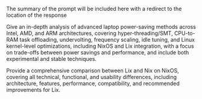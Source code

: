 The summary of the prompt will be included here with a redirect to the location of the response

Give an in-depth analysis of advanced laptop power-saving methods across Intel, AMD, and ARM architectures, covering hyper-threading/SMT, CPU-to-RAM task offloading, undervolting, frequency scaling, idle tuning, and Linux kernel-level optimizations, including NixOS and Lix integration, with a focus on trade-offs between power savings and performance, and include both experimental and stable techniques.

Provide a comprehensive comparison between Lix and Nix on NixOS, covering all technical, functional, and usability differences, including architecture, features, performance, compatibility, and recommended improvements for Lix.
